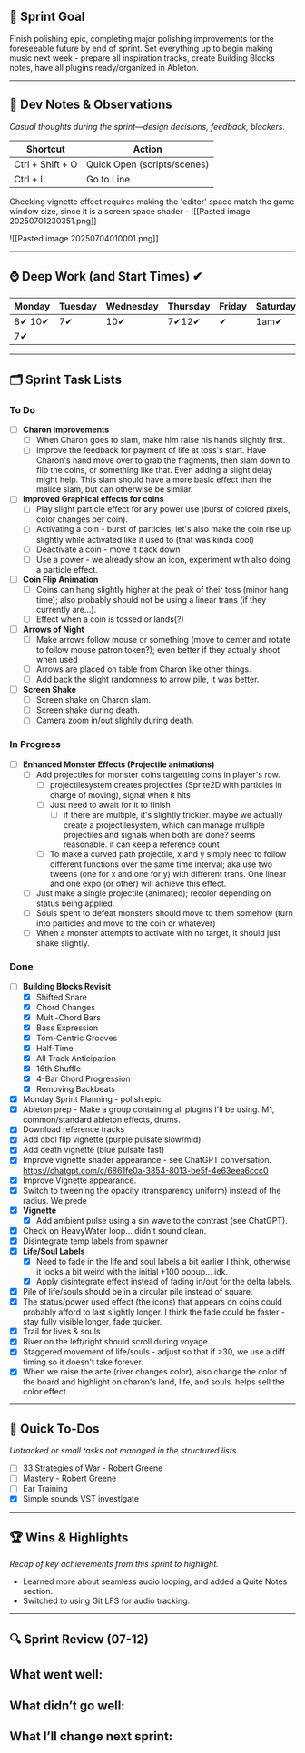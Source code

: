 
## 🎯 Sprint Goal  
Finish polishing epic, completing major polishing improvements for the foreseeable future by end of sprint. Set everything up to begin making music next week - prepare all inspiration tracks, create Building Blocks notes, have all plugins ready/organized in Ableton.

---
## 🧠 Dev Notes & Observations  
_Casual thoughts during the sprint—design decisions, feedback, blockers._

| Shortcut         | Action                      |
| ---------------- | --------------------------- |
| Ctrl + Shift + O | Quick Open (scripts/scenes) |
| Ctrl + L         | Go to Line                  |

Checking vignette effect requires making the 'editor' space match the game window size, since it is a screen space shader - 
![[Pasted image 20250701230351.png]]

![[Pasted image 20250704010001.png]]

---


## ⌚ Deep Work (and Start Times) ✔

| Monday | Tuesday | Wednesday | Thursday | Friday | Saturday | Sunday |
| ------ | ------- | --------- | -------- | ------ | -------- | ------ |
| 8✔ 10✔ | 7✔      | 10✔       | 7✔12✔    | ✔      | 1am✔     | 10✔    |
| 7✔     |         |           |          |        |          |        |

---
## 🗂️ Sprint Task Lists
### To Do  
- [ ] **Charon Improvements**
	- [ ] When Charon goes to slam, make him raise his hands slightly first. 
	- [ ] Improve the feedback for payment of life at toss's start. Have Charon's hand move over to grab the fragments, then slam down to flip the coins, or something like that. Even adding a slight delay might help. This slam should have a more basic effect than the malice slam, but can otherwise be similar.
- [ ] **Improved Graphical effects for coins**
	- [ ] Play slight particle effect for any power use (burst of colored pixels, color changes per coin).
	- [ ] Activating a coin - burst of particles; let's also make the coin rise up slightly while activated like it used to (that was kinda cool)
	- [ ] Deactivate a coin - move it back down
	- [ ] Use a power - we already show an icon, experiment with also doing a particle effect.
- [ ] **Coin Flip Animation**
	- [ ] Coins can hang slightly higher at the peak of their toss (minor hang time); also probably should not be using a linear trans (if they currently are...).
	- [ ] Effect when a coin is tossed or lands(?)
- [ ] **Arrows of Night**
	- [ ] Make arrows follow mouse or something (move to center and rotate to follow mouse patron token?); even better if they actually shoot when used
	- [ ] Arrows are placed on table from Charon like other things.
	- [ ] Add back the slight randomness to arrow pile, it was better. 
- [ ] **Screen Shake**
	- [ ] Screen shake on Charon slam.
	- [ ] Screen shake during death.
	- [ ] Camera zoom in/out slightly during death.

### In Progress  
- [ ] **Enhanced Monster Effects (Projectile animations)**
	- [ ] Add projectiles for monster coins targetting coins in player's row.
		- [ ] projectilesystem creates projectiles (Sprite2D with particles in charge of moving), signal when it hits
		- [ ] Just need to await for it to finish
			- [ ] if there are multiple, it's slightly trickier. maybe we actually create a projectilesystem, which can manage multiple projectiles and signals when both are done? seems reasonable. it can keep a reference count
		- [ ] To make a curved path projectile, x and y simply need to follow different functions over the same time interval; aka use two tweens (one for x and one for y) with different trans. One linear and one expo (or other) will achieve this effect.
	- [ ] Just make a single projectile (animated); recolor depending on status being applied.
	- [ ] Souls spent to defeat monsters should move to them somehow (turn into particles and move to the coin or whatever)
	- [ ] When a monster attempts to activate with no target, it should just shake slightly.

### Done  
- [ ] **Building Blocks Revisit**
	- [x] Shifted Snare
	- [x] Chord Changes
	- [x] Multi-Chord Bars
	- [x] Bass Expression
	- [x] Tom-Centric Grooves
	- [x] Half-Time
	- [x] All Track Anticipation
	- [x] 16th Shuffle
	- [x] 4-Bar Chord Progression
	- [x] Removing Backbeats
- [x] Monday Sprint Planning - polish epic.
- [x] Ableton prep - Make a group containing all plugins I'll be using. M1, common/standard ableton effects, drums.
- [x] Download reference tracks
- [x] Add obol flip vignette (purple pulsate slow/mid).
- [x] Add death vignette (blue pulsate fast)
- [x] Improve vignette shader appearance - see ChatGPT conversation. https://chatgpt.com/c/6861fe0a-3854-8013-be5f-4e63eea6ccc0
- [x]  Improve Vignette appearance.
- [x] Switch to tweening the opacity (transparency uniform) instead of the radius. We prede
- [x] **Vignette**
	- [x] Add ambient pulse using a sin wave to the contrast (see ChatGPT).
- [x] Check on HeavyWater loop... didn't sound clean.
- [x] Disintegrate temp labels from spawner
- [x] **Life/Soul Labels**
	- [x] Need to fade in the life and soul labels a bit earlier I think, otherwise it looks a bit weird with the initial +100 popup... idk.
	- [x] Apply disintegrate effect instead of fading in/out for the delta labels.
- [x] Pile of life/souls should be in a circular pile instead of square.
- [x] The status/power used effect (the icons) that appears on coins could probably afford to last slightly longer. I think the fade could be faster - stay fully visible longer, fade quicker.
- [x] Trail for lives & souls
- [x] River on the left/right should scroll during voyage.
- [x] Staggered movement of life/souls - adjust so that if >30, we use a diff timing so it doesn't take forever.
- [x] When we raise the ante (river changes color), also change the color of the board and highlight on charon's land, life, and souls. helps sell the color effect

---
## 📝 Quick To-Dos  
_Untracked or small tasks not managed in the structured lists._
- [ ] 33 Strategies of War - Robert Greene
- [ ] Mastery - Robert Greene
- [ ] Ear Training
- [x] Simple sounds VST investigate

---
## 🏆 Wins & Highlights
_Recap of key achievements from this sprint to highlight._
- Learned more about seamless audio looping, and added a Quite Notes section.
- Switched to using Git LFS for audio tracking.

---
## 🔍 Sprint Review (07-12)  
**What went well:**  
-  

**What didn’t go well:**  
-  

**What I’ll change next sprint:**  
-  
